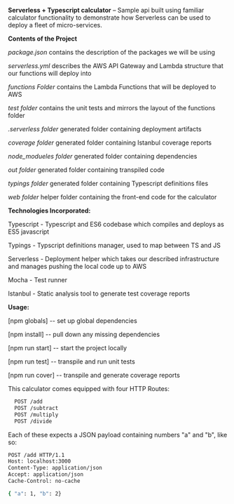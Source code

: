 **Serverless + Typescript calculator** – Sample api built using familiar calculator functionality to demonstrate how Serverless can be used to deploy a fleet of micro-services.

**Contents of the Project** 

*package.json* contains the description of the packages we will be using

*serverless.yml* describes the AWS API Gateway and Lambda structure that our functions will deploy into

*functions Folder* contains the Lambda Functions that will be deployed to AWS

*test folder* contains the unit tests and mirrors the layout of the functions folder

*.serverless folder* generated folder containing deployment artifacts

*coverage folder* generated folder containing Istanbul coverage reports

*node_modueles folder* generated folder containing dependencies

*out folder* generated folder containing transpiled code

*typings folder* generated folder containing Typescript definitions files

*web folder* helper folder containing the front-end code for the calculator

**Technologies Incorporated:**

Typescript - Typescript and ES6 codebase which compiles and deploys as ES5 javascript

Typings - Typscript definitions manager, used to map between TS and JS

Serverless - Deployment helper which takes our described infrastructure and manages pushing the local code up to AWS

Mocha - Test runner

Istanbul - Static analysis tool to generate test coverage reports



**Usage:**

[npm globals] -- set up global dependencies

[npm install] -- pull down any missing dependencies

[npm run start] -- start the project locally 

[npm run test] -- transpile and run unit tests

[npm run cover] -- transpile and generate coverage reports

This calculator comes equipped with four HTTP Routes:
```sh
  POST /add
  POST /subtract
  POST /multiply
  POST /divide
```
Each of these expects a JSON payload containing numbers "a" and "b", like so:

```sh
POST /add HTTP/1.1
Host: localhost:3000
Content-Type: application/json
Accept: application/json
Cache-Control: no-cache

{ "a": 1, "b": 2}
```

